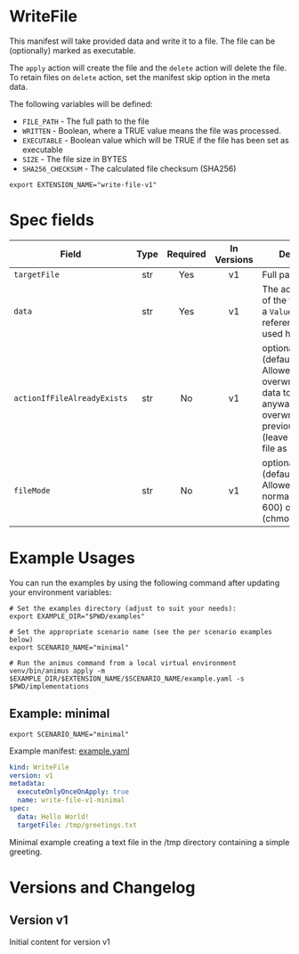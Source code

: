 # WriteFile

This manifest will take provided data and write it to a file. The file can be (optionally) marked as executable.

The `apply` action will create the file and the `delete` action will delete the file. To retain files on `delete`
action, set the manifest skip option in the meta data.

The following variables will be defined:

* `FILE_PATH` - The full path to the file
* `WRITTEN` - Boolean, where a TRUE value means the file was processed.
* `EXECUTABLE` - Boolean value which will be TRUE if the file has been set as executable
* `SIZE` - The file size in BYTES
* `SHA256_CHECKSUM` - The calculated file checksum (SHA256)


```shell
export EXTENSION_NAME="write-file-v1"
```

# Spec fields

| Field                       | Type    | Required | In Versions | Description                                                                                                                                                               |
|-----------------------------|:-------:|:--------:|:-----------:|---------------------------------------------------------------------------------------------------------------------------------------------------------------------------|
| `targetFile`                | str     | Yes      | v1          | Full path to a file                                                                                                                                                       |
| `data`                      | str     | Yes      | v1          | The actual content of the file. Typically a `Value` or `Variable` reference will be used here                                                                             |
| `actionIfFileAlreadyExists` | str     | No       | v1          | optional (default=overwrite). Allowed values: overwrite (write the data to the file anyway - overwriting any previous data), skip (leave the current file as is and skip) |
| `fileMode`                  | str     | No       | v1          | optional (default=normal). Allowed values: normal (chmod 600) or executable (chmod 700)                                                                                   |


# Example Usages

You can run the examples by using the following command after updating your environment variables:

```shell
# Set the examples directory (adjust to suit your needs):
export EXAMPLE_DIR="$PWD/examples"

# Set the appropriate scenario name (see the per scenario examples below)
export SCENARIO_NAME="minimal"

# Run the animus command from a local virtual environment
venv/bin/animus apply -m $EXAMPLE_DIR/$EXTENSION_NAME/$SCENARIO_NAME/example.yaml -s $PWD/implementations
```



## Example: minimal

```shell
export SCENARIO_NAME="minimal"
```

Example manifest: [example.yaml](examples/write-file-v1/minimal/example.yaml)

```yaml
kind: WriteFile
version: v1
metadata:
  executeOnlyOnceOnApply: true
  name: write-file-v1-minimal
spec:
  data: Hello World!
  targetFile: /tmp/greetings.txt
```

Minimal example creating a text file in the /tmp directory containing a simple greeting.



# Versions and Changelog

## Version v1

Initial content for version v1
